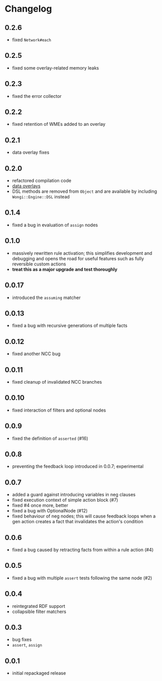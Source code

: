 # Changelog

## 0.2.6

* fixed `Network#each`

## 0.2.5

* fixed some overlay-related memory leaks

## 0.2.3

* fixed the error collector

## 0.2.2

* fixed retention of WMEs added to an overlay

## 0.2.1

* data overlay fixes

## 0.2.0

* refactored compilation code
* [data overlays](https://github.com/ulfurinn/wongi-engine/issues/45)
* DSL methods are removed from `Object` and are available by including `Wongi::Engine::DSL` instead

## 0.1.4

* fixed a bug in evaluation of `assign` nodes

## 0.1.0

* massively rewritten rule activation; this simplifies development and debugging and opens the road for useful features such as fully reversible custom actions
* **treat this as a major upgrade and test thoroughly**

## 0.0.17

* introduced the `assuming` matcher

## 0.0.13

* fixed a bug with recursive generations of multiple facts

## 0.0.12

* fixed another NCC bug

## 0.0.11

* fixed cleanup of invalidated NCC branches

## 0.0.10

* fixed interaction of filters and optional nodes

## 0.0.9

* fixed the definition of `asserted` (#16)

## 0.0.8

* preventing the feedback loop introduced in 0.0.7; experimental

## 0.0.7

* added a guard against introducing variables in neg clauses
* fixed execution context of simple action block (#7)
* fixed #4 once more, better
* fixed a bug with OptionalNode (#12)
* fixed behaviour of neg nodes; this will cause feedback loops when a gen action creates a fact that invalidates the action's condition

## 0.0.6

* fixed a bug caused by retracting facts from within a rule action (#4)

## 0.0.5

* fixed a bug with multiple `assert` tests following the same node (#2)

## 0.0.4

* reintegrated RDF support
* collapsible filter matchers

## 0.0.3

* bug fixes
* `assert`, `assign`

## 0.0.1

* initial repackaged release
